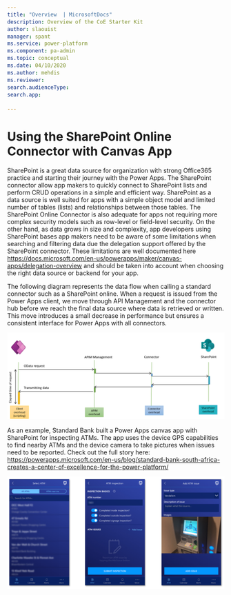 ```yaml
---
title: "Overview  | MicrosoftDocs"
description: Overview of the CoE Starter Kit
author: slaouist
manager: spant
ms.service: power-platform
ms.component: pa-admin
ms.topic: conceptual
ms.date: 04/10/2020
ms.author: mehdis
ms.reviewer: 
search.audienceType: 
search.app: 
  
---
```

# Using the SharePoint Online Connector with Canvas App 


SharePoint is a great data source for organization with strong Office365 practice and starting their journey with the Power Apps. The SharePoint connector allow app makers to quickly connect to SharePoint lists and perform CRUD operations in a simple and efficient way. SharePoint as a data source is well suited for apps with a simple object model and limited number of tables (lists) and relationships between those tables. The SharePoint Online Connector is also adequate for apps not requiring more complex security models such as row-level or field-level security. On the other hand, as data grows in size and complexity, app developers using SharePoint bases app makers need to be aware of some limitations when searching and filtering data due the delegation support offered by the SharePoint connector. These limitations are well documented here https://docs.microsoft.com/en-us/powerapps/maker/canvas-apps/delegation-overview and should be taken into account when choosing the right data source or backend for your app.


The following diagram represents the data flow when calling a standard connector such as a SharePoint online. When a request is issued from the Power Apps client, we move through API Management and the connector hub before we reach the final data source where data is retrieved or written. This move introduces a small decrease in performance but ensures a consistent interface for Power Apps with all connectors. 


![Custom Connector architecture](./media/DefaultConnectorArchi.png)

As an example, Standard Bank built a Power Apps canvas app with SharePoint for inspecting ATMs. The app uses the device GPS capabilities to find nearby ATMs and the device camera to take pictures when issues need to be reported.  Check out the full story here:
https://powerapps.microsoft.com/en-us/blog/standard-bank-south-africa-creates-a-center-of-excellence-for-the-power-platform/

![Custom Connector architecture](./media/StandardBank.png)